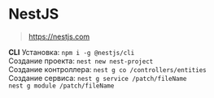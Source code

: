 # NestJS
>  https://nestjs.com

**CLI**
Установка: `npm i -g @nestjs/cli`  
Создание проекта: `nest new nest-project`  
Создание контроллера: `nest g co /controllers/entities`  
Создание сервиса: `nest g service /patch/fileName`  
`nest g module /patch/fileName`  
<!--stackedit_data:
eyJoaXN0b3J5IjpbLTcwMTk4MTU1OSw3MzA5OTgxMTZdfQ==
-->